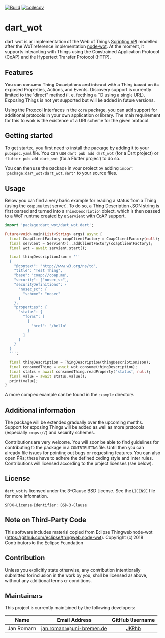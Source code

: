 [![Build](https://github.com/namib-project/dart_wot/actions/workflows/ci.yml/badge.svg)](https://github.com/namib-project/dart_wot/actions/workflows/ci.yml)
[![codecov](https://codecov.io/gh/namib-project/dart_wot/branch/main/graph/badge.svg?token=76OBNOVL60)](https://codecov.io/gh/namib-project/dart_wot)

# dart_wot

dart_wot is an implementation of the
Web of Things [Scripting API](https://w3c.github.io/wot-scripting-api/) modelled
after the  WoT reference implementation
[node-wot](https://github.com/eclipse/thingweb.node-wot).
At the moment, it supports interacting with Things using the Constrained Application
Protocol (CoAP) and the Hypertext Transfer Protocol (HTTP).

## Features

You can consume Thing Descriptions and interact with a Thing based on its
exposed Properties, Actions, and Events.
Discovery support is currently limited to the "direct" method (i. e. fecthing a
TD using a single URL).
Exposing Things is not yet supported but will be added in future versions.

Using the Protocol Interfaces in the `core` package, you can add support for
additional protocols in your own application or library. The main requirement
for this to work is the existence of a URI scheme for the given protocol.

## Getting started

To get started, you first need to install the package by adding it to your
`pubspec.yaml` file.
You can use `dart pub add dart_wot` (for a Dart project) or
`flutter pub add dart_wot` (for a Flutter project) to do so.

You can then use the package in your project by adding
`import 'package:dart_wot/dart_wot.dart'` to your source files.

## Usage

Below you can find a very basic example for reading a status from a Thing (using the
`coap.me` test server).
To do so, a Thing Description JSON string is first parsed and turned into a
`ThingDescription` object, which is then passed to a WoT runtime created by a
`Servient` with CoAP support.

```dart
import 'package:dart_wot/dart_wot.dart';

Future<void> main(List<String> args) async {
  final CoapClientFactory coapClientFactory = CoapClientFactory(null);
  final servient = Servient()..addClientFactory(coapClientFactory);
  final wot = await servient.start();

  final thingDescriptionJson = '''
  {
    "@context": "http://www.w3.org/ns/td",
    "title": "Test Thing",
    "base": "coap://coap.me",
    "security": ["nosec_sc"],
    "securityDefinitions": {
      "nosec_sc": {
        "scheme": "nosec"
      }
    },
    "properties": {
      "status": {
        "forms": [
          {
            "href": "/hello"
          }
        ]
      }
    }
  }
  ''';

  final thingDescription = ThingDescription(thingDescriptionJson);
  final consumedThing = await wot.consume(thingDescription);
  final status = await consumedThing.readProperty("status", null);
  final value = await status.value();
  print(value);
}
```

A more complex example can be found in the `example` directory.

## Additional information

The package will be extended gradually over the upcoming months.
Support for exposing Things will be added as well as
more protocols (especially `coaps://`) and security schemes.

Contributions are very welcome.
You will soon be able to find guidelines for contributing to the package
in a `CONTRIBUTING` file.
Until then you can already file issues for pointing out bugs or requesting
features.
You can also open PRs; these have to adhere the defined coding style and
linter rules.
Contributions will licensed according to the project licenses (see below).

## License

`dart_wot` is licensed under the 3-Clause BSD License.
See the `LICENSE` file for more information.

    SPDX-License-Identifier: BSD-3-Clause

## Note on Third-Party Code

This software includes material copied from
Eclipse Thingweb node-wot (https://github.com/eclipse/thingweb.node-wot).
Copyright (c) 2018 Contributors to the Eclipse Foundation

## Contribution

Unless you explicitly state otherwise, any contribution intentionally submitted
for inclusion in the work by you, shall be licensed as above, without any additional
terms or conditions.

## Maintainers

This project is currently maintained by the following developers:

|    Name    |     Email Address    |                GitHub Username               |
|:----------:|:--------------------:|:--------------------------------------------:|
| Jan Romann | jan.romann@uni-bremen.de | [JKRhb](https://github.com/JKRhb) |
